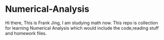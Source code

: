 # Numerical-Analysis
Hi there,
This is Frank Jing,
I am studying math now.
This repo is collection for learning Numerical Analysis which would include the code,reading stuff and homework files.
